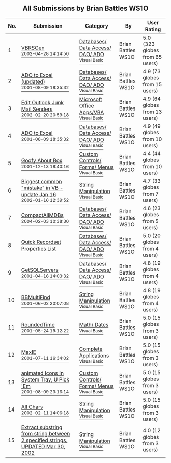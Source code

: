 ﻿<div align="center">

## All Submissions by Brian Battles WS1O

</div>

No.  | Submission | Category | By   | User Rating
---- | ---------- | -------- | ---- | -----------
1 | [VBRSGen<br /><sup>2002-04-28 14:14:50</sup>](https://github.com/Planet-Source-Code/brian-battles-ws1o-vbrsgen__1-33690) | [Databases/ Data Access/ DAO/ ADO<br /><sup>Visual Basic</sup>](../ByCategory/databases-data-access-dao-ado__1-6.md) | Brian Battles WS1O | 5.0 (323 globes from 65 users)
2 | [ADO to Excel \(updated\)<br /><sup>2001-08-09 18:35:32</sup>](https://github.com/Planet-Source-Code/brian-battles-ws1o-ado-to-excel-updated__1-26031) | [Databases/ Data Access/ DAO/ ADO<br /><sup>Visual Basic</sup>](../ByCategory/databases-data-access-dao-ado__1-6.md) | Brian Battles WS1O | 4.9 (73 globes from 15 users)
3 | [Edit Outlook Junk Mail Senders<br /><sup>2002-02-20 20:59:18</sup>](https://github.com/Planet-Source-Code/brian-battles-ws1o-edit-outlook-junk-mail-senders__1-31989) | [Microsoft Office Apps/VBA<br /><sup>Visual Basic</sup>](../ByCategory/microsoft-office-apps-vba__1-42.md) | Brian Battles WS1O | 4.9 (64 globes from 13 users)
4 | [ADO to Excel<br /><sup>2001-08-09 18:35:32</sup>](https://github.com/Planet-Source-Code/brian-battles-ws1o-ado-to-excel__1-25958) | [Databases/ Data Access/ DAO/ ADO<br /><sup>Visual Basic</sup>](../ByCategory/databases-data-access-dao-ado__1-6.md) | Brian Battles WS1O | 4.9 (49 globes from 10 users)
5 | [Goofy About Box<br /><sup>2001-12-13 18:40:16</sup>](https://github.com/Planet-Source-Code/brian-battles-ws1o-goofy-about-box__1-29774) | [Custom Controls/ Forms/  Menus<br /><sup>Visual Basic</sup>](../ByCategory/custom-controls-forms-menus__1-4.md) | Brian Battles WS1O | 4.4 (44 globes from 10 users)
6 | [Biggest common "mistake" in VB \- update Jan 16<br /><sup>2002-01-16 12:39:52</sup>](https://github.com/Planet-Source-Code/brian-battles-ws1o-biggest-common-mistake-in-vb-update-jan-16__1-30860) | [String Manipulation<br /><sup>Visual Basic</sup>](../ByCategory/string-manipulation__1-5.md) | Brian Battles WS1O | 4.7 (33 globes from 7 users)
7 | [CompactAllMDBs<br /><sup>2004-02-03 10:38:30</sup>](https://github.com/Planet-Source-Code/brian-battles-ws1o-compactallmdbs__1-51451) | [Databases/ Data Access/ DAO/ ADO<br /><sup>Visual Basic</sup>](../ByCategory/databases-data-access-dao-ado__1-6.md) | Brian Battles WS1O | 4.6 (23 globes from 5 users)
8 | [Quick Recordset Properties List<br />](https://github.com/Planet-Source-Code/brian-battles-ws1o-quick-recordset-properties-list__1-21365) | [Databases/ Data Access/ DAO/ ADO<br /><sup>Visual Basic</sup>](../ByCategory/databases-data-access-dao-ado__1-6.md) | Brian Battles WS1O | 5.0 (20 globes from 4 users)
9 | [GetSQLServers<br /><sup>2001-04-16 14:03:32</sup>](https://github.com/Planet-Source-Code/brian-battles-ws1o-getsqlservers__1-22463) | [Databases/ Data Access/ DAO/ ADO<br /><sup>Visual Basic</sup>](../ByCategory/databases-data-access-dao-ado__1-6.md) | Brian Battles WS1O | 4.8 (19 globes from 4 users)
10 | [BBMultiFind<br /><sup>2001-06-02 20:07:08</sup>](https://github.com/Planet-Source-Code/brian-battles-ws1o-bbmultifind__1-23721) | [String Manipulation<br /><sup>Visual Basic</sup>](../ByCategory/string-manipulation__1-5.md) | Brian Battles WS1O | 4.8 (19 globes from 4 users)
11 | [RoundedTime<br /><sup>2001-05-24 19:12:22</sup>](https://github.com/Planet-Source-Code/brian-battles-ws1o-roundedtime__1-23420) | [Math/ Dates<br /><sup>Visual Basic</sup>](../ByCategory/math-dates__1-37.md) | Brian Battles WS1O | 5.0 (15 globes from 3 users)
12 | [MaxIE<br /><sup>2001-07-11 16:34:02</sup>](https://github.com/Planet-Source-Code/brian-battles-ws1o-maxie__1-24913) | [Complete Applications<br /><sup>Visual Basic</sup>](../ByCategory/complete-applications__1-27.md) | Brian Battles WS1O | 5.0 (15 globes from 3 users)
13 | [animated Icons In System Tray, U Pick 'Em<br /><sup>2001-08-09 23:16:14</sup>](https://github.com/Planet-Source-Code/brian-battles-ws1o-animated-icons-in-system-tray-u-pick-em__1-26041) | [Custom Controls/ Forms/  Menus<br /><sup>Visual Basic</sup>](../ByCategory/custom-controls-forms-menus__1-4.md) | Brian Battles WS1O | 5.0 (15 globes from 3 users)
14 | [All Chars<br /><sup>2002-02-11 14:06:18</sup>](https://github.com/Planet-Source-Code/brian-battles-ws1o-all-chars__1-31705) | [String Manipulation<br /><sup>Visual Basic</sup>](../ByCategory/string-manipulation__1-5.md) | Brian Battles WS1O | 5.0 (15 globes from 3 users)
15 | [Extract substring from string between 2 specified strings, UPDATED Mar 30, 2002<br />](https://github.com/Planet-Source-Code/brian-battles-ws1o-extract-substring-from-string-between-2-specified-strings-updated-mar-3__1-33167) | [String Manipulation<br /><sup>Visual Basic</sup>](../ByCategory/string-manipulation__1-5.md) | Brian Battles WS1O | 4.0 (12 globes from 3 users)
